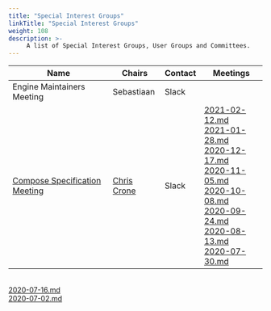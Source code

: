 ```yaml
---
title: "Special Interest Groups"
linkTitle: "Special Interest Groups"
weight: 108
description: >-
     A list of Special Interest Groups, User Groups and Committees.
---
```


| Name    | Chairs      |  Contact | Meetings |
|-----------|-----------------|----------------|----------------|
| Engine Maintainers Meeting | Sebastiaan | Slack |
| [Compose Specification Meeting](https://github.com/compose-spec/community) | [Chris Crone](https://github.com/chris-crone) | Slack | [2021-02-12.md](https://github.com/compose-spec/community/blob/master/meeting-notes/community/2021-02-12.md) <br> [2021-01-28.md](https://github.com/compose-spec/community/blob/master/meeting-notes/community/2021-01-28.md) <br> [2020-12-17.md](https://github.com/compose-spec/community/blob/master/meeting-notes/community/2020-12-17.md) <br> [2020-11-05.md](https://github.com/compose-spec/community/blob/master/meeting-notes/community/2020-11-05.md) <br> [2020-10-08.md](https://github.com/compose-spec/community/blob/master/meeting-notes/community/2020-10-08.md) <br> [2020-09-24.md](https://github.com/compose-spec/community/blob/master/meeting-notes/community/2020-09-24.md) <br> [2020-08-13.md](https://github.com/compose-spec/community/blob/master/meeting-notes/community/2020-08-13.md) <br> [2020-07-30.md](https://github.com/compose-spec/community/blob/master/meeting-notes/community/2020-07-30.md)
<br> [2020-07-16.md](https://github.com/compose-spec/community/blob/master/meeting-notes/community/2020-07-16.md) <br> [2020-07-02.md](https://github.com/compose-spec/community/blob/master/meeting-notes/community/2020-07-02.md)<br>
